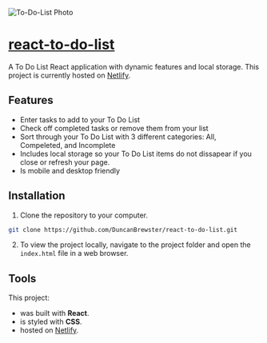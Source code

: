![To-Do-List Photo](https://user-images.githubusercontent.com/87501964/152047973-d28e6a53-88d5-467b-90bd-b918b83d0fae.PNG)

# [react-to-do-list](https://duncan-to-do-list.netlify.app/)

A To Do List React application with dynamic features and local storage. This project is currently hosted on [Netlify](https://duncan-to-do-list.netlify.app).
## Features
* Enter tasks to add to your To Do List
* Check off completed tasks or remove them from your list
* Sort through your To Do List with 3 different categories: All, Compeleted, and Incomplete
* Includes local storage so your To Do List items do not dissapear if you close or refresh your page.  
* Is mobile and desktop friendly

## Installation

1. Clone the repository to your computer.

```bash
git clone https://github.com/DuncanBrewster/react-to-do-list.git
```

2. To view the project locally, navigate to the project folder and open the `index.html` file in a web browser.

## Tools

This project:

* was built with **React**.
* is styled with **CSS**.
* hosted on [Netlify](https://duncan-to-do-list.netlify.app).
